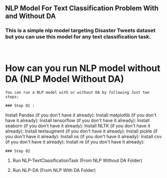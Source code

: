 ## **NLP Model For Text Classification Problem With and Without DA**  
  



### This is a simple nlp model targeting Disaster Tweets dataset but you can use this model for any text classification task.  
  
  

<br/>

# How can you run NLP model without DA (NLP Model Without DA)

```
You can run a NLP model with or without DA by following Just two steps:

### Step 01 :
```
Install Pandas (if you don't have it already):
Install matplotlib (if you don't have it already):
Install tensorflow (if you don't have it already):
Install seaborn (if you don't have it already):
Install NLTK (if you don't have it already):
Install textaugment (if you don't have it already): 
Install pickle (if you don't have it already): 
Install os (if you don't have it already): 
Install csv (if you don't have it already): 
Install re (if you don't have it already):  
```
### Step 02
```
1. Run NLP-TextClassificationTask (From NLP Without DA Folder)

2. Run NLP-DA (From NLP With DA Folder)
```
